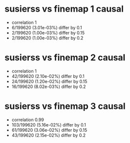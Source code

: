 # susierss vs finemap  1 causal

- correlation 1
- 6/199620 (3.01e-03%) differ by 0.1
- 2/199620 (1.00e-03%) differ by 0.15
- 2/199620 (1.00e-03%) differ by 0.2


# susierss vs finemap  2 causal

- correlation 1
- 42/199620 (2.10e-02%) differ by 0.1
- 24/199620 (1.20e-02%) differ by 0.15
- 16/199620 (8.02e-03%) differ by 0.2


# susierss vs finemap  3 causal

- correlation 0.99
- 103/199620 (5.16e-02%) differ by 0.1
- 61/199620 (3.06e-02%) differ by 0.15
- 43/199620 (2.15e-02%) differ by 0.2


